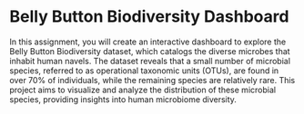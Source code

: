 # Belly Button Biodiversity Dashboard
In this assignment, you will create an interactive dashboard to explore the Belly Button Biodiversity dataset, which catalogs the diverse microbes that inhabit human navels. The dataset reveals that a small number of microbial species, referred to as operational taxonomic units (OTUs), are found in over 70% of individuals, while the remaining species are relatively rare. This project aims to visualize and analyze the distribution of these microbial species, providing insights into human microbiome diversity.

